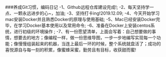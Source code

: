 ###养成Git习惯，编码日记
-1、Github远程仓库建设完成!;
-2、每天坚持学一点、一颗永远进步的心~，加油;
-3、坚持打卡ing!2019.12.09;
-4、今天开始学习mac安装Docker并且熟悉Docker的原理与使用基础;
-5、Mac已经安装Docker完毕，在学习Docker基本使用以及常用命令;
-6、准备在Docker上安装centos系统，进行初级的环境操作 ;
-7、有一份愿望清单，上面会写着：自己想要做的事情，想要去的地方；像编程一样，做一份思维导图，一步一步地编写实现每一个功能；像慢慢组装起来的机器，当连上最后一环的时候，整个系统就盘活了；成功的喜悦源自与每一刻的积累，像蜜蜂采蜜，勤劳且有目标，收获甜而蜜!
